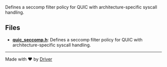 <!--------------------------------------------------------------------------------->
<!-- IMPORTANT: This file is auto-generated by Driver (https://driver.ai). -------->
<!-- Manual edits may be overwritten on future commits. --------------------------->
<!--------------------------------------------------------------------------------->

Defines a seccomp filter policy for QUIC with architecture-specific syscall handling.


## Files
- **[quic_seccomp.h](quic_seccomp.h.md)**: Defines a seccomp filter policy for QUIC with architecture-specific syscall handling.

---
Made with ❤️ by [Driver](https://www.driver.ai/)